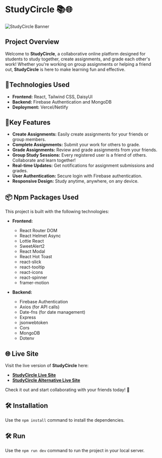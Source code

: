 # StudyCircle 📚🌐

![StudyCircle Banner](https://i.ibb.co.com/B2JMn0wJ/Screenshot-2025-01-04-135047.png)

## Project Overview

Welcome to **StudyCircle**, a collaborative online platform designed for students to study together, create assignments, and grade each other's work! Whether you're working on group assignments or helping a friend out, **StudyCircle** is here to make learning fun and effective.

## 🚀Technologies Used

- **Frontend:** React, Tailwind CSS, DaisyUI
- **Backend:** Firebase Authentication and MongoDB
- **Deployment:** Vercel/Netlify

## 🚀Key Features

- **Create Assignments:** Easily create assignments for your friends or group members.
- **Complete Assignments:** Submit your work for others to grade.
- **Grade Assignments:** Review and grade assignments from your friends.
- **Group Study Sessions:** Every registered user is a friend of others. Collaborate and learn together!
- **Real-time Updates:** Get notifications for assignment submissions and grades.
- **User Authentication:** Secure login with Firebase authentication.
- **Responsive Design:** Study anytime, anywhere, on any device.

## 📦 Npm Packages Used

This project is built with the following technologies:

- **Frontend:**

  - React Router DOM
  - React Helmet Async
  - Lottie React
  - SweetAlert2
  - React Modal
  - React Hot Toast
  - react-slick
  - react-tooltip
  - react-icons
  - react-spinner
  - framer-motion

- **Backend:**
  - Firebase Authentication
  - Axios (for API calls)
  - Date-fns (for date management)
  - Express
  - jsonwebtoken
  - Cors
  - MongoDB
  - Dotenv
 
  
## 🌐 Live Site

Visit the live version of **StudyCircle** here:

- [**StudyCircle Live Site**](https://study-circle-face7.web.app/)
- [**StudyCircle Alternative Live Site**](https://study-circle.netlify.app/)

Check it out and start collaborating with your friends today! 🚀
 
  ## 🛠️ Installation
Use the `npm install` command to install the dependencies.

## 🛠️ Run
Use the `npm run dev` command to run the project in your local server.

